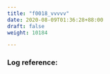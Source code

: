 ```yaml
---
title: "f0018_vvvvv"
date: 2020-08-09T01:36:28+88:00
draft: false
weight: 10184

---
```


### Log reference: <no value>

```
